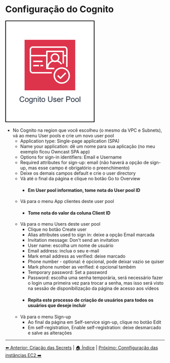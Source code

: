 # Configuração do Cognito
![Owncast-Cognito.drawio.svg](/Images/Owncast-Cognito.drawio.svg)

- No Cognito na region que você escolheu (o mesmo da VPC e Subnets), vá ao menu User pools e crie um novo user pool
  - Application type: Single-page application (SPA)
  - Name your application: dê um nome para sua aplicação (no meu exemplo ficou Owncast SPA app)
  - Options for sign-in identifiers: Email e Username
  - Required attributes for sign-up: email (não haverá a opção de sign-up, mas esse campo é obrigatório o preenchimento)
  - Deixe os demais campos default e crie o user directory
  - Vá até o final da página e clique no botão Go to Overview
    - #### Em User pool information, tome nota do User pool ID
  - Vá para o menu App clientes deste user pool
    - #### Tome nota do valor da coluna Client ID
  - Vá para o menu Users deste user pool
    - Clique no botão Create user
    - Alias attributes used to sign in: deixe a opção Email marcada
    - Invitation message: Don't send an invitation
    - User name: escolha um nome de usuário
    - Email address: inclua o seu e-mail
    - Mark email address as verified: deixe marcado
    - Phone number - optional: é opcional, pode deixar vazio se quiser
    - Mark phone number as verified: é opcional também
    - Temporary password: Set a password
    - Password: escolha uma senha temporária, será necessário fazer o login uma primeira vez para trocar a senha, mas isso será visto na sessão de disponibilização da página de acesso aos vídeos
    - #### Repita este processo de criação de usuários para todos os usuários que deseje incluir
  - Vá para o menu Sign-up
    - Ao final da página em Self-service sign-up, clique no botão Edit
    - Em self-registration, Enable self-registration: deixe desmarcado e salve as alterações

---
[⬅️ Anterior: Criação das Secrets](09-Secrets.md) | [🏠 Índice](../README.md) | [Próximo: Connfiguração das instâncias EC2 ➡️](05-Owncast-EC2-instance-configuration.md)